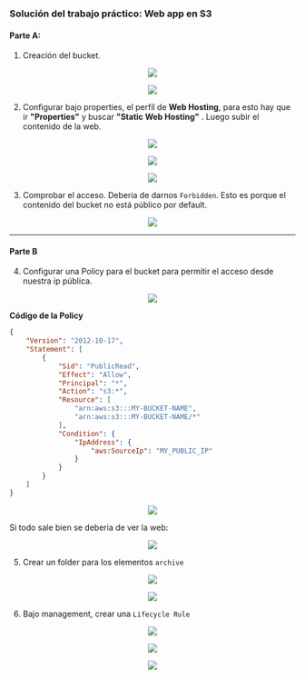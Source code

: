 ### Solución del trabajo práctico: Web app en S3

#### Parte A:

1. Creación del bucket.

<p align = "center">
<img src = "/Extras/Imagenes/labStorage/st01.png">
</p>

<p align = "center">
<img src = "/Extras/Imagenes/labStorage/st02.png">
</p>

2. Configurar bajo properties, el perfíl de **Web Hosting**, para esto hay que ir  **"Properties"** y buscar **"Static Web Hosting"** . Luego subir el contenido de la web.


<p align = "center">
<img src = "/Extras/Imagenes/labStorage/st03.png">
</p>

<p align = "center">
<img src = "/Extras/Imagenes/labStorage/st04.png">
</p>

<p align = "center">
<img src = "/Extras/Imagenes/labStorage/st05.png">
</p>

3. Comprobar el acceso. Deberia de darnos `Forbidden`. Esto es porque el contenido del bucket no está público por default.

<p align = "center">
<img src = "/Extras/Imagenes/labStorage/st06.png">
</p>

---
#### Parte B

4. Configurar una Policy para el bucket para permitir el acceso desde nuestra ip pública.
   
<p align = "center">
<img src = "/Extras/Imagenes/labStorage/st07.png">
</p>

**Código de la Policy**
```json
{
    "Version": "2012-10-17",
    "Statement": [
        {
            "Sid": "PublicRead",
            "Effect": "Allow",
            "Principal": "*",
            "Action": "s3:*",
            "Resource": [
                "arn:aws:s3:::MY-BUCKET-NAME", 
                "arn:aws:s3:::MY-BUCKET-NAME/*"
            ],
            "Condition": {
                "IpAddress": {
                    "aws:SourceIp": "MY_PUBLIC_IP"
                }
            }
        }
    ]
}
```

<p align = "center">
<img src = "/Extras/Imagenes/labStorage/st08.png">
</p>

Si todo sale bien se deberia de ver la web:

<p align = "center">
<img src = "/Extras/Imagenes/labStorage/st09.png">
</p>

5. Crear un folder para los elementos `archive`
   
<p align = "center">
<img src = "/Extras/Imagenes/labStorage/st10.png">
</p>

<p align = "center">
<img src = "/Extras/Imagenes/labStorage/st11.png">
</p>

6. Bajo management, crear una `Lifecycle Rule`


<p align = "center">
<img src = "/Extras/Imagenes/labStorage/st12.png">
</p>

<p align = "center">
<img src = "/Extras/Imagenes/labStorage/st13.png">
</p>

<p align = "center">
<img src = "/Extras/Imagenes/labStorage/st14.png">
</p>

